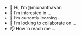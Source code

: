 - 👋 Hi, I’m @miunanthawan
- 👀 I’m interested in ...
- 🌱 I’m currently learning ...
- 💞️ I’m looking to collaborate on ...
- 📫 How to reach me ...

<!---
miunanthawan/miunanthawan is a ✨ special ✨ repository because its `README.md` (this file) appears on your GitHub profile.
You can click the Preview link to take a look at your changes.
--->
